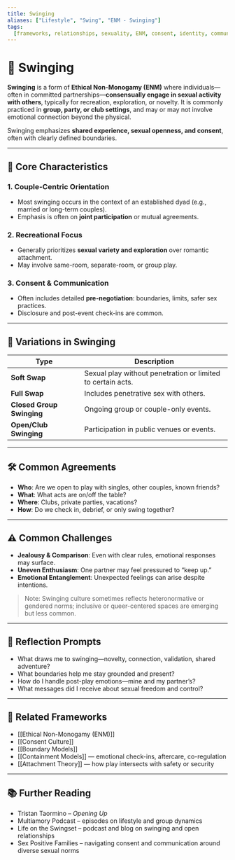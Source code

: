 ```yaml
---
title: Swinging
aliases: ["Lifestyle", "Swing", "ENM - Swinging"]
tags:
  [frameworks, relationships, sexuality, ENM, consent, identity, communication]
---
```


<!-- @format -->

# 🎉 Swinging

**Swinging** is a form of **Ethical Non-Monogamy (ENM)** where individuals—often in committed partnerships—**consensually engage in sexual activity with others**, typically for recreation, exploration, or novelty. It is commonly practiced in **group, party, or club settings**, and may or may not involve emotional connection beyond the physical.

Swinging emphasizes **shared experience, sexual openness, and consent**, often with clearly defined boundaries.

---

## 🧠 Core Characteristics

### 1. **Couple-Centric Orientation**

- Most swinging occurs in the context of an established dyad (e.g., married or long-term couples).
- Emphasis is often on **joint participation** or mutual agreements.

### 2. **Recreational Focus**

- Generally prioritizes **sexual variety and exploration** over romantic attachment.
- May involve same-room, separate-room, or group play.

### 3. **Consent & Communication**

- Often includes detailed **pre-negotiation**: boundaries, limits, safer sex practices.
- Disclosure and post-event check-ins are common.

---

## 🔄 Variations in Swinging

| Type                      | Description                                                 |
| ------------------------- | ----------------------------------------------------------- |
| **Soft Swap**             | Sexual play without penetration or limited to certain acts. |
| **Full Swap**             | Includes penetrative sex with others.                       |
| **Closed Group Swinging** | Ongoing group or couple-only events.                        |
| **Open/Club Swinging**    | Participation in public venues or events.                   |

---

## 🛠 Common Agreements

- **Who**: Are we open to play with singles, other couples, known friends?
- **What**: What acts are on/off the table?
- **Where**: Clubs, private parties, vacations?
- **How**: Do we check in, debrief, or only swing together?

---

## ⚠️ Common Challenges

- **Jealousy & Comparison**: Even with clear rules, emotional responses may surface.
- **Uneven Enthusiasm**: One partner may feel pressured to “keep up.”
- **Emotional Entanglement**: Unexpected feelings can arise despite intentions.

> Note: Swinging culture sometimes reflects heteronormative or gendered norms; inclusive or queer-centered spaces are emerging but less common.

---

## 💬 Reflection Prompts

- What draws me to swinging—novelty, connection, validation, shared adventure?
- What boundaries help me stay grounded and present?
- How do I handle post-play emotions—mine and my partner’s?
- What messages did I receive about sexual freedom and control?

---

## 🔗 Related Frameworks

- [[Ethical Non-Monogamy (ENM)]]
- [[Consent Culture]]
- [[Boundary Models]]
- [[Containment Models]] — emotional check-ins, aftercare, co-regulation
- [[Attachment Theory]] — how play intersects with safety or security

---

## 📚 Further Reading

- Tristan Taormino – _Opening Up_
- Multiamory Podcast – episodes on lifestyle and group dynamics
- Life on the Swingset – podcast and blog on swinging and open relationships
- Sex Positive Families – navigating consent and communication around diverse sexual norms
